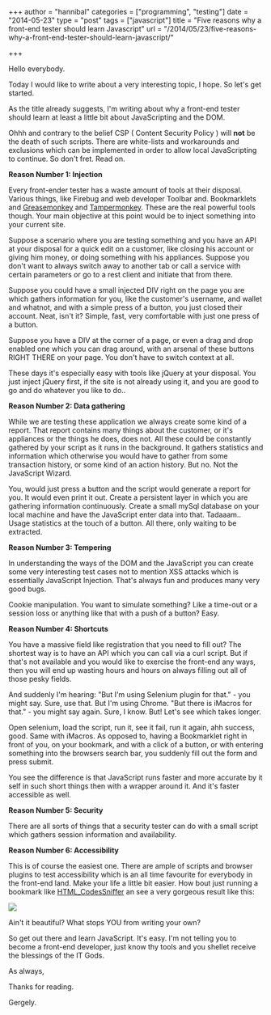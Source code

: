 +++
author = "hannibal"
categories = ["programming", "testing"]
date = "2014-05-23"
type = "post"
tags = ["javascript"]
title = "Five reasons why a front-end tester should learn Javascript"
url = "/2014/05/23/five-reasons-why-a-front-end-tester-should-learn-javascript/"

+++

Hello everybody.

Today I would like to write about a very interesting topic, I hope. So let's get started.

As the title already suggests, I'm writing about why a front-end tester should learn at least a little bit about JavaScripting and the DOM.

Ohhh and contrary to the belief CSP ( Content Security Policy ) will **not** be the death of such scripts. There are white-lists and workarounds and exclusions which can be implemented in order to allow local JavaScripting to continue. So don't fret. Read on.

<!--more-->

**Reason Number 1: Injection**

Every front-ender tester has a waste amount of tools at their disposal. Various things, like Firebug and web developer Toolbar and. Bookmarklets and <a href="https://addons.mozilla.org/en-US/firefox/addon/greasemonkey/" target="_blank">Greasemonkey</a> and <a href="https://chrome.google.com/webstore/detail/tampermonkey/dhdgffkkebhmkfjojejmpbldmpobfkfo?hl=en" target="_blank">Tampermonkey</a>. These are the real powerful tools though. Your main objective at this point would be to inject something into your current site.

Suppose a scenario where you are testing something and you have an API at your disposal for a quick edit on a customer, like closing his account or giving him money, or doing something with his appliances. Suppose you don't want to always switch away to another tab or call a service with certain parameters or go to a rest client and initiate that from there.

Suppose you could have a small injected DIV right on the page you are which gathers information for you, like the customer's username, and wallet and whatnot, and with a simple press of a button, you just closed their account. Neat, isn't it? Simple, fast, very comfortable with just one press of a button.

Suppose you have a DIV at the corner of a page, or even a drag and drop enabled one which you can drag around, with an arsenal of these buttons RIGHT THERE on your page. You don't have to switch context at all.

These days it's especially easy with tools like jQuery at your disposal. You just inject jQuery first, if the site is not already using it, and you are good to go and do whatever you like to do..

**Reason Number 2: Data gathering**

While we are testing these application we always create some kind of a report. That report contains many things about the customer, or it's appliances or the things he does, does not. All these could be constantly gathered by your script as it runs in the background. It gathers statistics and information which otherwise you would have to gather from some transaction history, or some kind of an action history. But no. Not the JavaScript Wizard.

You, would just press a button and the script would generate a report for you. It would even print it out. Create a persistent layer in which you are gathering information continuously. Create a small mySql database on your local machine and have the JavaScript enter data into that. Tadaaam.. Usage statistics at the touch of a button. All there, only waiting to be extracted.

**Reason Number 3: Tempering**

In understanding the ways of the DOM and the JavaScript you can create some very interesting test cases not to mention XSS attacks which is essentially JavaScript Injection. That's always fun and produces many very good bugs.

Cookie manipulation. You want to simulate something? Like a time-out or a session loss or anything like that with a push of a button? Easy.

**Reason Number 4: Shortcuts**

You have a massive field like registration that you need to fill out? The shortest way is to have an API which you can call via a curl script. But if that's not available and you would like to exercise the front-end any ways, then you will end up wasting hours and hours on always filling out all of those pesky fields.

And suddenly I'm hearing: "But I'm using Selenium plugin for that." - you might say. Sure, use that. But I'm using Chrome. "But there is iMacros for that." - you might say again. Sure, I know. But! Let's see which takes longer.

Open selenium, load the script, run it, see it fail, run it again, ahh success, good. Same with iMacros. As opposed to, having a Bookmarklet right in front of you, on your bookmark, and with a click of a button, or with entering something into the browsers search bar, you suddenly fill out the form and press submit.

You see the difference is that JavaScript runs faster and more accurate by it self in such short things then with a wrapper around it. And it's faster accessible as well.

**Reason Number 5: Security**

There are all sorts of things that a security tester can do with a small script which gathers session information and availability.

**Reason Number 6: Accessibility**

This is of course the easiest one. There are ample of scripts and browser plugins to test accessibility which is an all time favourite for everybody in the front-end land. Make your life a little bit easier. How bout just running a bookmark like [HTML_CodesSniffer][1] an see a very gorgeous result like this:

![][2]

Ain't it beautiful? What stops YOU from writing your own?

So get out there and learn JavaScript. It's easy. I'm not telling you to become a front-end developer, just know thy tools and you shellet receive the blessings of the IT Gods.

As always,

Thanks for reading.

Gergely.

 [1]: http://squizlabs.github.io/HTML_CodeSniffer/
 [2]: http://i1-scripts.softpedia-static.com/screenshots/HTML-CodeSniffer_1.png